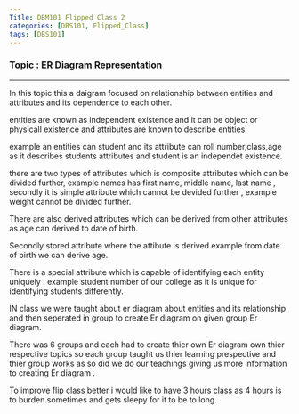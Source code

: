 ```yaml
---
Title: DBM101 Flipped Class 2
categories: [DBS101, Flipped_Class]
tags: [DBS101]
---
```


### Topic : ER Diagram Representation
---

In this topic this a daigram focused on relationship between entities and attributes and its dependence to each other.

entities are known as independent existence and it can be object or physicall existence and attributes are known to describe entities.

example an entities can student and its attribute can roll number,class,age as it describes students attributes and student is an independet existence.

there are two types of attributes which is composite attributes which can be divided further, example names has first name, middle name, last name , secondly it is simple attribute which cannot be devided further , example weight cannot be divided further.

There are also derived attributes which can be derived from other attributes as age can derived to date of birth.

Secondly stored attribute where the attibute is derived example from date of birth we can derive age.

There is a special attribute which is capable of identifying each entity uniquely .
example student number of our college as it is unique for identifying students differently.

IN class we were taught about er diagram about entities and its relationship and then seperated in group to create Er diagram on given group Er diagram.

There was 6 groups and each had to create thier own Er diagram own thier respective topics so each group taught us thier learning prespective and thier group works as so did  we do our teachings giving us more information to creating Er diagram .

To improve flip class better i would like to have 3 hours class as 4 hours is to burden sometimes and gets sleepy for it to be to long.

